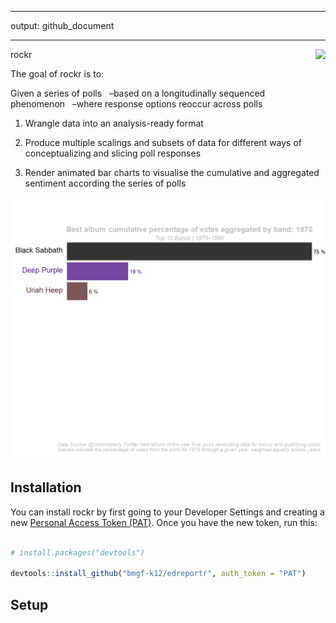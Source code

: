 
-----

output: github\_document

-----

<!-- README.md is generated from README.Rmd. Please edit that file -->

rockr <img src='hex/rockr_hex' align="right" height="150" />

<!-- badges: start -->

<!-- badges: end -->

The goal of rockr is to:

Given a series of polls   –based on a longitudinally sequenced
phenomenon   –where response options reoccur across polls

1.  Wrangle data into an analysis-ready format

2.  Produce multiple scalings and subsets of data for different ways of
    conceptualizing and slicing poll responses

3.  Render animated bar charts to visualise the cumulative and
    aggregated sentiment according the series of polls

<p align="center">

<img src="plots/album_poll_final_percentage.gif" alt="reviewer">

</p>

## Installation

You can install rockr by first going to your Developer Settings and
creating a new [Personal Access Token
(PAT)](https://github.com/settings/tokens). Once you have the new token,
run this:

``` r

# install.packages("devtools")

devtools::install_github("bmgf-k12/edreportr", auth_token = "PAT")
```

## Setup
